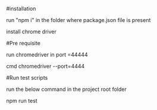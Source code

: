 #installation

run "npm i" in the folder where package.json file is present

install chrome driver


#Pre requisite

run chromedriver in port =44444

cmd chromedriver --port=4444


#Run test scripts

run the below command in the project root folder

npm run test

